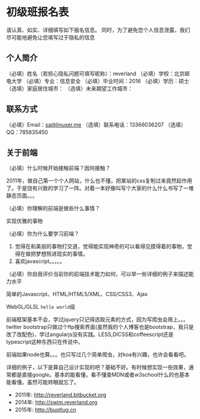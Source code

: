 # 初级班报名表

请认真、如实、详细填写如下报名信息。
同时，为了避免您个人信息泄露，我们尽可能地避免让您填写过于隐私的信息

## 个人简介

（必填）姓名（若担心隐私问题可填写昵称）：reverland
（必填）学校：北京邮电大学
（必填）专业：信息安全
（必填）毕业时间：2016
（必填）学历：硕士
（选填）家庭居住城市：
（选填）未来期望工作城市：

## 联系方式

（必填）Email：sa@linuxer.me
（选填）联系电话：13366036207
（选填）QQ：785835450

## 关于前端

（必填）什么时候开始接触前端？因何接触？

2011年，做自己第一个个人网站，什么也不懂，把某站的css复制过来竟然起作用了。于是饶有兴致的学习了一阵。对着一本好像叫写个大家的什么什么书写了一堆静态页面。。。

（必填）你理解的前端是做些什么事情？

实现优雅的事物

（必填）你为什么要学习前端？

1. 觉得在和美丽的事物打交道，觉得能实现神奇的可以看得见摸得着的事物，觉得在做把梦想照进现实的事情。
2. 喜欢javascript。。。。。

（必填）你自我评价当前你的前端技术能力如何，可以举一些详细的例子来描述能力水平

简单的Javascript、HTML/HTML5/XML、CSS/CSS3、Ajax

WebGL/GLSL `hello world`级

前端框架基本不会，学过jquery只记得选取元素的方式，因为写爬虫会用上。。。twitter bootstrap只做过个ftp搜索界面(虽然我的个人博客也是bootstrap，我只是改了改配色)，学过angularjs没有实践。LESS,DICSS和coffeescript还是typescript这种东西只在传说中。

前端如果node也算。。。也只写过几个简单爬虫，对koa有兴趣，也许会看看吧。

详细的例子，以下是算自己设计实现的吧？基础不好。有时候想实现一些效果，通常都是直接google。基本的能看懂，看不懂查MDN或者w3school什么的也基本能看懂。虽然可能转眼就忘了。

- 2011年: http://reverland.bitbucket.org
- 2014年: http://swim.reverland.org
- 2015年: http://buptlug.cn

